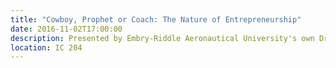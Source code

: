 ```yaml
---
title: "Cowboy, Prophet or Coach: The Nature of Entrepreneurship"
date: 2016-11-02T17:00:00
description: Presented by Embry-Riddle Aeronautical University's own Dr. Michael Bowers is a presentation on entrepreneurship. Check out <a href="https://www.facebook.com/events/644016389109530/">the event on Facebook</a> or the <a href="https://connection.erau.edu/organization/MADclub/calendar/details/1116840">listing on ERAU Connection</a> to learn more. 
location: IC 204
---
```

